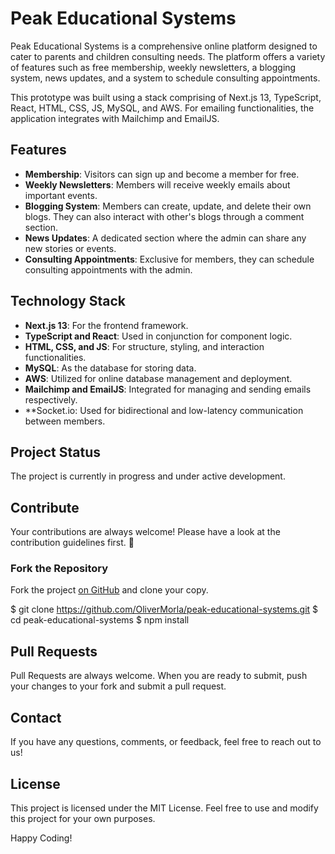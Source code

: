 # Peak Educational Systems

Peak Educational Systems is a comprehensive online platform designed to cater to parents and children consulting needs. The platform offers a variety of features such as free membership, weekly newsletters, a blogging system, news updates, and a system to schedule consulting appointments.

This prototype was built using a stack comprising of Next.js 13, TypeScript, React, HTML, CSS, JS, MySQL, and AWS. For emailing functionalities, the application integrates with Mailchimp and EmailJS.

## Features

- **Membership**: Visitors can sign up and become a member for free.
- **Weekly Newsletters**: Members will receive weekly emails about important events.
- **Blogging System**: Members can create, update, and delete their own blogs. They can also interact with other's blogs through a comment section.
- **News Updates**: A dedicated section where the admin can share any new stories or events.
- **Consulting Appointments**: Exclusive for members, they can schedule consulting appointments with the admin.

## Technology Stack

- **Next.js 13**: For the frontend framework.
- **TypeScript and React**: Used in conjunction for component logic.
- **HTML, CSS, and JS**: For structure, styling, and interaction functionalities.
- **MySQL**: As the database for storing data.
- **AWS**: Utilized for online database management and deployment.
- **Mailchimp and EmailJS**: Integrated for managing and sending emails respectively.
- **Socket.io: Used for bidirectional and low-latency communication between members.

## Project Status

The project is currently in progress and under active development.

## Contribute

Your contributions are always welcome! Please have a look at the contribution guidelines first. 🎉

### Fork the Repository

Fork the project [on GitHub](https://github.com/OliverMorla/peak-educational-systems) and clone your copy.

$ git clone https://github.com/OliverMorla/peak-educational-systems.git
$ cd peak-educational-systems
$ npm install

## Pull Requests
Pull Requests are always welcome. When you are ready to submit, push your changes to your fork and submit a pull request.

## Contact
If you have any questions, comments, or feedback, feel free to reach out to us!

## License
This project is licensed under the MIT License. Feel free to use and modify this project for your own purposes.

Happy Coding!
